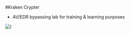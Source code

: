 #Kraken Crypter

- AV/EDR bypassing lab for training & learning purposes

![l](https://github.com/asciistring/Kraken-Crypter/assets/163448819/6926ba52-6136-4bac-b229-01aa2dc7e81f)
